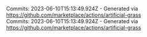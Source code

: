 Commits: 2023-06-10T15:13:49.924Z - Generated via https://github.com/marketplace/actions/artificial-grass
<br>
Commits: 2023-06-10T15:13:49.924Z - Generated via https://github.com/marketplace/actions/artificial-grass
<br>
